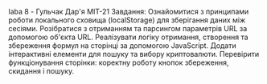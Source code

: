 laba 8 - Гульчак Дар'я МІТ-21
Завдання:
Ознайомитися з принципами роботи локального сховища (localStorage) для зберігання даних між сесіями.
Розібратися з отриманням та парсингом параметрів URL за допомогою об'єкта URL.
Реалізувати логіку отримання, створення та збереження формул на сторінці за допомогою JavaScript.
Додати інтерактивні елементи для пошуку та вибору криптовалюти.
Перевірити функціонування сторінки: коректну роботу кнопок збереження, скидання і пошуку.

